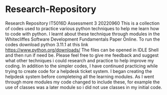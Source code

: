 # Research-Repository
Research Repository IT5016D Assessment 3 20220960
This is a collection of codes used to practice various python techniques to help me learn how to code with python.
I learnt about these technique through modules in the Whitecliffes Software Development Fundamentals Paper Online.
To run the codes download python 3.11.1 at this link https://www.python.org/downloads/
The files can be opened in IDLE Shell and then run if need be.
Please feel free to give me feedback and suggest what other techniques i could research and practice to help improve my coding.
In addition to the simpler codes, I have continued practicing while trying to create code for a helpdesk ticket system.
I began creating the helpdesk system before completeing all the learning modules. 
As I went through more modules my code changed to include these, for example the use of classes was a later module so i did not use classes in my initial code.
